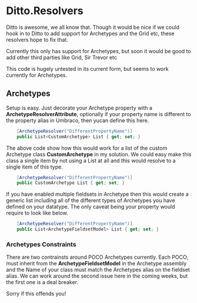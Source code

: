 # Ditto.Resolvers
Ditto is awesome, we all know that. Though it would be nice if we could
hook in to Ditto to add support for Archetypes and the Grid etc, these resolvers hope to fix that.

Currently this only has support for Archetypes, but soon it would be good to add other third parties 
like Grid, Sir Trevor etc

This code is hugely untested in its current form, but seems to work currently for Archetypes.

## Archetypes

Setup is easy. Just decorate your Archetype property with a **ArchetypeResolverAttribute**, optionally if 
your property name is different to the property alias in Umbraco, then yucan define this here.

```csharp
	[ArchetypeResolver("DifferentPropertyName")]
	public List<CustomArchetype> List { get; set; }
```

The above code show how this would work for a list of the custom Archetype class **CustomArchetype** 
in my solution. We could easy make this class a single item by not using a List at all and this would 
resolve to a single item of this type.

```csharp
	[ArchetypeResolver("DifferentPropertyName")]
	public CustomArchetype List { get; set; }
```

If you have enabled multiple fieldsets in Archetype then this would create a generic list including all
of the different types of Archetypes you have defined on your datatype. The only caveat being your
property would require to look like below.

```csharp
	[ArchetypeResolver("DifferentPropertyName")]
	public List<ArchetypeFieldsetModel> List { get; set; }
```

### Archetypes Constraints

There are two contrainsts around POCO Archetypes currently. Each POCO, must inherit from the **ArchetypeFieldsetModel** 
in the Archetype assembly and the Name of your class must match the Archetypes alias on the fieldset alias.  We can work around the 
second issue here in the coming weeks, but the first one is a deal breaker.

Sorry if this offends you!